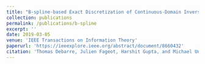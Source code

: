 ```yaml
---
title: "B-spline-based Exact Discretization of Continuous-Domain Inverse Problems with Generalized TV Regularization"
collection: publications
permalink: /publications/b-spline
excerpt: ''
date: 2019-03-05
venue: 'IEEE Transactions on Information Theory'
paperurl: 'https://ieeexplore.ieee.org/abstract/document/8660432'
citation: 'Thomas Debarre, Julien Fageot, Harshit Gupta, and Michael Unser (2019). &quot; B-Spline-Based Exact Discretization of Continuous-Domain Inverse Problems with Generalized TV Regularization &quot; <i>IEEE Transactions on Information Theory</i>.'
---
```

